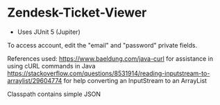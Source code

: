 # Zendesk-Ticket-Viewer
- Uses JUnit 5 (Jupiter)

To access account, edit the "email" and "password" private fields.

References used: 
https://www.baeldung.com/java-curl for assistance in using cURL commands in Java
https://stackoverflow.com/questions/8531914/reading-inputstream-to-arraylist/29604774 for help converting an InputStream to an ArrayList

Classpath contains simple JSON